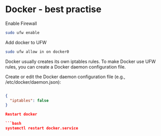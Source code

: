 # Docker - best practise

Enable Firewall

```bash
sudo ufw enable
```
Add docker to UFW

```bash
sudo ufw allow in on docker0
```

Docker usually creates its own iptables rules. To make Docker use UFW rules, you can create a Docker daemon configuration file.

Create or edit the Docker daemon configuration file (e.g., /etc/docker/daemon.json):

```json

{
  "iptables": false
}

Restart docker

```bash
systemctl restart docker.service
```

```
